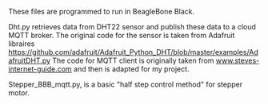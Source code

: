 These files are programmed to run in BeagleBone Black. 

Dht.py retrieves data from DHT22 sensor and publish these data to a cloud MQTT broker. 
The original code for the sensor is taken from Adafruit libraires https://github.com/adafruit/Adafruit_Python_DHT/blob/master/examples/AdafruitDHT.py
The code for MQTT client is originally taken from www.steves-internet-guide.com and then is adapted for my project.

Stepper_BBB_mqtt.py, is a basic "half step control method" for stepper motor. 
